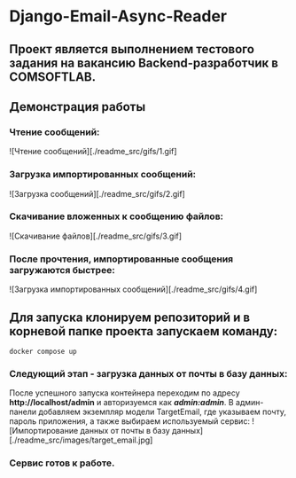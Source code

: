 # Django-Email-Async-Reader

## Проект является выполнением тестового задания на вакансию Backend-разработчик в COMSOFTLAB.

## Демонстрация работы

### Чтение сообщений:
![Чтение сообщений][./readme_src/gifs/1.gif]

### Загрузка импортированных сообщений:
![Загрузка сообщений][./readme_src/gifs/2.gif]

### Скачивание вложенных к сообщению файлов:
![Скачивание файлов][./readme_src/gifs/3.gif]

### После прочтения, импортированные сообщения загружаются быстрее:
![Загрузка импортированных сообщений][./readme_src/gifs/4.gif]

## Для запуска клонируем репозиторий и в корневой папке проекта запускаем команду:
```
docker compose up
```
### Следующий этап - загрузка данных от почты в базу данных:
После успешного запуска контейнера переходим по адресу **http://localhost/admin** и авторизуемся как ***admin:admin***.
В админ-панели добавляем экземпляр модели TargetEmail, где указываем почту, пароль приложения, а также выбираем используемый сервис:
![Импортирование данных от почты в базу данных][./readme_src/images/target_email.jpg]

### Сервис готов к работе.
